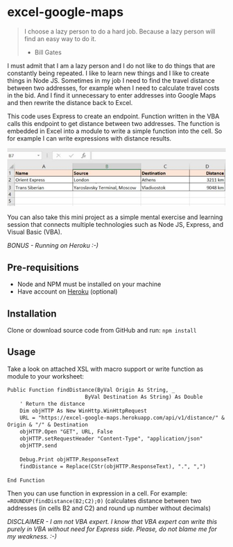 # excel-google-maps
> I choose a lazy person to do a hard job. Because a lazy person will find an easy way to do it.
> - Bill Gates

I must admit that I am a lazy person and I do not like to do things that are constantly being repeated. I like to learn new things and I like to create things in Node JS. Sometimes in my job I need to find the travel distance between two addresses, for example when I need to calculate travel costs in the bid. And I find it unnecessary to enter addresses into Google Maps and then rewrite the distance back to Excel.

This code uses Express to create an endpoint. Function written in the VBA calls this endpoint to get distance between two addresses. The function is embedded in Excel into a module to write a simple function into the cell. So for example I can write expressions with distance results.

![Example usage in Excel](https://raw.githubusercontent.com/LabZoneSK/excel-google-maps/master/example/Excel-Sample.jpg)

You can also take this mini project as a simple mental exercise and learning session that connects multiple technologies such as Node JS, Express, and Visual Basic (VBA).

*BONUS - Running on Heroku :-)*

## Pre-requisitions
* Node and NPM must be installed on your machine
* Have account on [Heroku](https://www.heroku.com) (optional) 

## Installation
Clone or download source code from GitHub and run:
`npm install`

## Usage
Take a look on attached XSL with macro support or write function as module to your worksheet:
```vba
Public Function findDistance(ByVal Origin As String, _
                         ByVal Destination As String) As Double
    ' Return the distance
    Dim objHTTP As New WinHttp.WinHttpRequest
    URL = "https://excel-google-maps.herokuapp.com/api/v1/distance/" & Origin & "/" & Destination
    objHTTP.Open "GET", URL, False
    objHTTP.setRequestHeader "Content-Type", "application/json"
    objHTTP.send
    
    Debug.Print objHTTP.ResponseText
    findDistance = Replace(CStr(objHTTP.ResponseText), ".", ",")

End Function
```

Then you can use function in expression in a cell. For example:
`=ROUNDUP(findDistance(B2;C2);0)`
(calculates distance between two addresses (in cells B2 and C2) and round up number without decimals)

*DISCLAIMER - I am not VBA expert. I know that VBA expert can write this purely in VBA without need for Express side. Please, do not blame me for my weakness. :-)*